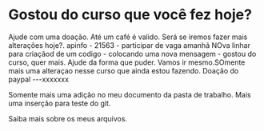 # Gostou do curso que você fez hoje?
Ajude com uma doação. Até um café é valido. Será se iremos fazer mais alterações hoje?.
apinfo - 21563 - participar de vaga amanhã
NOva linhar para criaçãod de um codigo - colocando uma nova mensagem - gostou do curso, quer mais. Ajude da forma que puder. Vamos ir mesmo.SOmente mais uma alteraçao nesse curso que ainda estou fazendo. Doação do paypal ---xxxxxxx

Somente mais uma adição no meu documento da pasta de trabalho. Mais uma inserção para teste do git.

Saiba mais sobre os meus arquivos.
